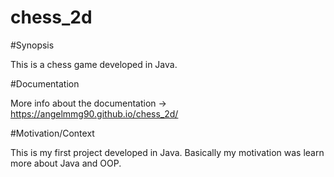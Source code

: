 # chess_2d

#Synopsis

This is a chess game developed in Java.

#Documentation

More info about the documentation -> https://angelmmg90.github.io/chess_2d/

#Motivation/Context

This is my first project developed in Java. Basically my motivation was learn more about Java and OOP.
